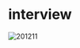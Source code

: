 # interview

![201211](https://postfiles.pstatic.net/MjAyMDEyMTFfOCAg/MDAxNjA3Njc0MTEwMzcw.74I-5UNxqQ_3p1kFwxPDXBYhk6EyaoCpgzt-34Cucqgg.EhpcaiiNIk9gpiAQzWOsETzpzvx5RQYCCd02PI5t86Yg.PNG.o_oax/%EC%83%81%EC%86%8D%EB%A9%94%EB%AA%A8%EB%A6%AC.png?type=w966)
